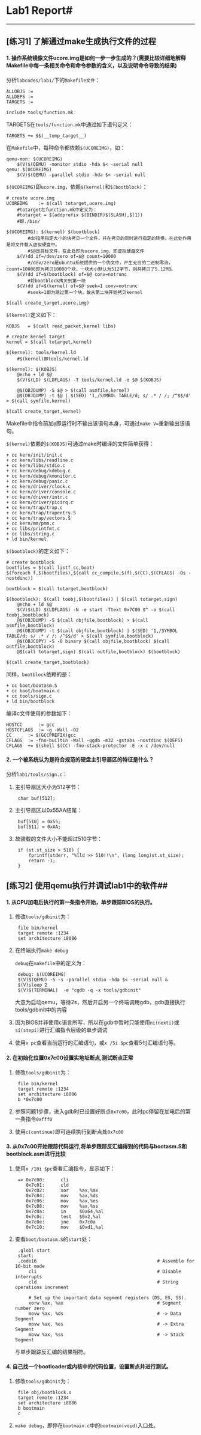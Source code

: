 # Lab1 Report#
---
## [练习1] 了解通过make生成执行文件的过程 ##

#### 1. 操作系统镜像文件ucore.img是如何一步一步生成的？(需要比较详细地解释Makefile中每一条相关命令和命令参数的含义，以及说明命令导致的结果) ####

分析`labcodes/lab1/`下的`Makefile文件`：

	ALLOBJS	:=
	ALLDEPS	:=
	TARGETS	:=
	
	include tools/function.mk

TARGETS在`tools/function.mk`中通过如下语句定义：

	TARGETS += $$(__temp_target__)

在`Makefile`中，每种命令都依赖`$(UCOREIMG)`，如：

	qemu-mon: $(UCOREIMG)
		$(V)$(QEMU) -monitor stdio -hda $< -serial null
	qemu: $(UCOREIMG)
		$(V)$(QEMU) -parallel stdio -hda $< -serial null

`$(UCOREIMG)`即`ucore.img`，依赖`$(kernel)`和`$(bootblock)`：

	# create ucore.img
	UCOREIMG	:= $(call totarget,ucore.img)
		#totarget在function.mk中定义为：
		#totarget = $(addprefix $(BINDIR)$(SLASH),$(1))
		#即./bin/
	
	$(UCOREIMG): $(kernel) $(bootblock)
			#dd指用指定大小的块拷贝一个文件，并在拷贝的同时进行指定的转换，在此处作用是将文件载入虚拟硬盘中。
			#$@是目标文件，在此处即为ucore.img，即虚拟硬盘文件
		$(V)dd if=/dev/zero of=$@ count=10000
			#/dev/zero是ubuntu系统提供的一个伪文件，产生无穷的二进制零流，count=10000即为拷贝10000个块，一块大小默认为512字节，则共拷贝了5.12MB。
		$(V)dd if=$(bootblock) of=$@ conv=notrunc
			#将bootblock拷贝到第一块
		$(V)dd if=$(kernel) of=$@ seek=1 conv=notrunc
			#seek=1即为跳过第一个块，故从第二块开始拷贝kernel

	$(call create_target,ucore.img)

`$(kernel)`定义如下：

	KOBJS	= $(call read_packet,kernel libs)
	
	# create kernel target
	kernel = $(call totarget,kernel)
	
	$(kernel): tools/kernel.ld
		#$(kernel)即tools/kernel.ld
	
	$(kernel): $(KOBJS)
		@echo + ld $@
		$(V)$(LD) $(LDFLAGS) -T tools/kernel.ld -o $@ $(KOBJS)
		
		@$(OBJDUMP) -S $@ > $(call asmfile,kernel)
		@$(OBJDUMP) -t $@ | $(SED) '1,/SYMBOL TABLE/d; s/ .* / /; /^$$/d' > $(call symfile,kernel)
	
	$(call create_target,kernel)

Makefile中指令前加`@`即运行时不输出该语句本身，可通过`make V=`重新输出该语句。

`$(kernel)`依赖的`$(KOBJS)`可通过make时编译的文件简单获得：
	
	+ cc kern/init/init.c
	+ cc kern/libs/readline.c
	+ cc kern/libs/stdio.c
	+ cc kern/debug/kdebug.c
	+ cc kern/debug/kmonitor.c
	+ cc kern/debug/panic.c
	+ cc kern/driver/clock.c
	+ cc kern/driver/console.c
	+ cc kern/driver/intr.c
	+ cc kern/driver/picirq.c
	+ cc kern/trap/trap.c
	+ cc kern/trap/trapentry.S
	+ cc kern/trap/vectors.S
	+ cc kern/mm/pmm.c
	+ cc libs/printfmt.c
	+ cc libs/string.c
	+ ld bin/kernel

`$(bootblock)`的定义如下：

	# create bootblock
	bootfiles = $(call listf_cc,boot)
	$(foreach f,$(bootfiles),$(call cc_compile,$(f),$(CC),$(CFLAGS) -Os -nostdinc))
	
	bootblock = $(call totarget,bootblock)
	
	$(bootblock): $(call toobj,$(bootfiles)) | $(call totarget,sign)
		@echo + ld $@
		$(V)$(LD) $(LDFLAGS) -N -e start -Ttext 0x7C00 $^ -o $(call toobj,bootblock)
		@$(OBJDUMP) -S $(call objfile,bootblock) > $(call asmfile,bootblock)
		@$(OBJDUMP) -t $(call objfile,bootblock) | $(SED) '1,/SYMBOL TABLE/d; s/ .* / /; /^$$/d' > $(call symfile,bootblock)
		@$(OBJCOPY) -S -O binary $(call objfile,bootblock) $(call outfile,bootblock)
		@$(call totarget,sign) $(call outfile,bootblock) $(bootblock)
	
	$(call create_target,bootblock)

同样，`bootblock`依赖的是：

	+ cc boot/bootasm.S
	+ cc boot/bootmain.c
	+ cc tools/sign.c
	+ ld bin/bootblock

编译c文件使用的参数如下：

	HOSTCC		:= gcc
	HOSTCFLAGS	:= -g -Wall -O2
	CC		:= $(GCCPREFIX)gcc
	CFLAGS	:= -fno-builtin -Wall -ggdb -m32 -gstabs -nostdinc $(DEFS)
	CFLAGS	+= $(shell $(CC) -fno-stack-protector -E -x c /dev/null 

#### 2. 一个被系统认为是符合规范的硬盘主引导扇区的特征是什么？ ####

分析`lab1/tools/sign.c`：

1. 主引导扇区大小为512字节：

		char buf[512]; 

2. 主引导扇区以0x55AA结尾：

		buf[510] = 0x55;
		buf[511] = 0xAA;

3. 故装载的文件大小不能超过510字节：

		if (st.st_size > 510) {
	        fprintf(stderr, "%lld >> 510!!\n", (long long)st.st_size);
	        return -1;
	    }

## [练习2] 使用qemu执行并调试lab1中的软件##

#### 1. 从CPU加电后执行的第一条指令开始，单步跟踪BIOS的执行。 ####

1. 修改`tools/gdbinit`为：

		file bin/kernel
		target remote :1234
		set architecture i8086

2. 在终端执行`make debug`

	`debug`在`makefile`中的定义为：
	
		debug: $(UCOREIMG)
		$(V)$(QEMU) -S -s -parallel stdio -hda $< -serial null &
		$(V)sleep 2
		$(V)$(TERMINAL)  -e "cgdb -q -x tools/gdbinit"

	大意为启动qemu，等待2s，然后开启另一个终端调用gdb，gdb直接执行tools/gdbinit中的内容

3. 因为BIOS并非使用c语言所写，所以在gdb中暂时只能使用`ni(nexti)`或`si(stepi)`进行汇编指令层级的单步调试

4. 使用`x pc`查看当前运行的汇编语句，或`x /5i $pc`查看5句汇编语句等。

#### 2. 在初始化位置0x7c00设置实地址断点,测试断点正常 ####

1. 修改`tools/gdbinit`为：

		file bin/kernel
		target remote :1234
		set architecture i8086
		b *0x7c00

2. 参照问题1步骤，进入gdb时已设置好断点`0x7c00`，此时pc停留在加电后的第一条指令`0xfff0`
3. 使用`c(continue)`即可连续执行到断点处`0x7c00`

#### 3. 从0x7c00开始跟踪代码运行,将单步跟踪反汇编得到的代码与bootasm.S和 bootblock.asm进行比较 ####

1. 使用`x /10i $pc`查看汇编指令，显示如下：

		=> 0x7c00:      cli    
		   0x7c01:      cld    
		   0x7c02:      xor    %ax,%ax
		   0x7c04:      mov    %ax,%ds
		   0x7c06:      mov    %ax,%es
		   0x7c08:      mov    %ax,%ss
		   0x7c0a:      in     $0x64,%al
		   0x7c0c:      test   $0x2,%al
		   0x7c0e:      jne    0x7c0a
		   0x7c10:      mov    $0xd1,%al

2. 查看`boot/bootasm.S`的`start`处：

		.globl start
		start:
		.code16                                             # Assemble for 16-bit mode
		    cli                                             # Disable interrupts
		    cld                                             # String operations increment
		
		    # Set up the important data segment registers (DS, ES, SS).
		    xorw %ax, %ax                                   # Segment number zero
		    movw %ax, %ds                                   # -> Data Segment
		    movw %ax, %es                                   # -> Extra Segment
		    movw %ax, %ss                                   # -> Stack Segment

	与单步跟踪反汇编的结果相符。

#### 4. 自己找一个bootloader或内核中的代码位置，设置断点并进行测试。 ####

1. 修改`tools/gdbinit`为：
		
		file obj/bootblock.o
		target remote :1234
		set architecture i8086
		b bootmain
		c

2. `make debug`，即停在`bootmain.c`中的`bootmain(void)`入口处。